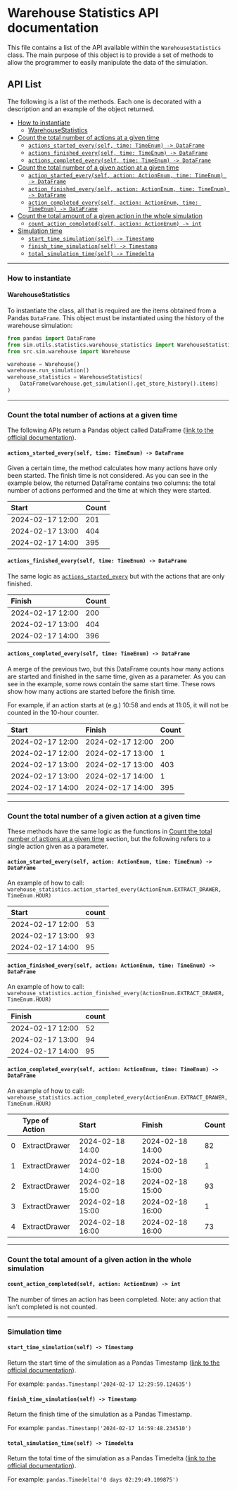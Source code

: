 # Warehouse Statistics API documentation

This file contains a list of the API available within the `WarehouseStatistics` class.
The main purpose of this object is to provide a set of methods to allow the programmer to easily manipulate the data of the 
simulation.

## API List

The following is a list of the methods. Each one is decorated with a description and an example of the object returned.

- [How to instantiate](#how-to-instantiate)
  - [WarehouseStatistics](#warehousestatistics)
- [Count the total number of actions at a given time](#count-the-total-number-of-actions-at-a-given-time)
  - [`actions_started_every(self, time: TimeEnum) -> DataFrame`](#actions_started_everyself-time-timeenum---dataframe)
  - [`actions_finished_every(self, time: TimeEnum) -> DataFrame`](#actions_finished_everyself-time-timeenum---dataframe)
  - [`actions_completed_every(self, time: TimeEnum) -> DataFrame`](#actions_completed_everyself-time-timeenum---dataframe)
- [Count the total number of a given action at a given time](#count-the-total-number-of-a-given-action-at-a-given-time)
  - [`action_started_every(self, action: ActionEnum, time: TimeEnum) -> DataFrame`](#action_started_everyself-action-actionenum-time-timeenum---dataframe)
  - [`action_finished_every(self, action: ActionEnum, time: TimeEnum) -> DataFrame`](#action_finished_everyself-action-actionenum-time-timeenum---dataframe)
  - [`action_completed_every(self, action: ActionEnum, time: TimeEnum) -> DataFrame`](#action_completed_everyself-action-actionenum-time-timeenum---dataframe)
- [Count the total amount of a given action in the whole simulation](#count-the-total-amount-of-a-given-action-in-the-whole-simulation)
  - [`count_action_completed(self, action: ActionEnum) -> int`](#count_action_completedself-action-actionenum---int)
- [Simulation time](#simulation-time)
  - [`start_time_simulation(self) -> Timestamp`](#start_time_simulationself---timestamp)
  - [`finish_time_simulation(self) -> Timestamp`](#finish_time_simulationself---timestamp)
  - [`total_simulation_time(self) -> Timedelta`](#total_simulation_timeself---timedelta)

------------------------------------------------------------------------------------------------------------------------

### How to instantiate

#### WarehouseStatistics

To instantiate the class, all that is required are the items obtained from a Pandas `DataFrame`. 
This object must be instantiated using the history of the warehouse simulation:
```python
from pandas import DataFrame
from sim.utils.statistics.warehouse_statistics import WarehouseStatistics
from src.sim.warehouse import Warehouse

warehouse = Warehouse()
warehouse.run_simulation()
warehouse_statistics = WarehouseStatistics(
    DataFrame(warehouse.get_simulation().get_store_history().items)
)
```

------------------------------------------------------------------------------------------------------------------------

### Count the total number of actions at a given time

The following APIs return a Pandas object called DataFrame 
([link to the official documentation](https://pandas.pydata.org/pandas-docs/stable/reference/frame.html)).

#### `actions_started_every(self, time: TimeEnum) -> DataFrame`

Given a certain time, the method calculates how many actions have only been started. 
The finish time is not considered. 
As you can see in the example below, the returned DataFrame contains two columns: 
the total number of actions performed and the time at which they were started.

| Start            | Count |
|:-----------------|:------|
| 2024-02-17 12:00 | 201   |
| 2024-02-17 13:00 | 404   |
| 2024-02-17 14:00 | 395   |


#### `actions_finished_every(self, time: TimeEnum) -> DataFrame`

The same logic as [`actions_started_every`](#actions_started_everyself-time-timeenum---dataframe) but with the actions 
that are only finished.

| Finish           | Count |
|:-----------------|:------|
| 2024-02-17 12:00 | 200   |
| 2024-02-17 13:00 | 404   |
| 2024-02-17 14:00 | 396   |


#### `actions_completed_every(self, time: TimeEnum) -> DataFrame`

A merge of the previous two, but this DataFrame counts how many actions are started and finished in the same time, 
given as a parameter.
As you can see in the example, some rows contain the same start time. 
These rows show how many actions are started before the finish time.

For example, if an action starts at (e.g.) 10:58 and ends at 11:05, it will not be counted in the 10-hour counter.

| Start            | Finish           | Count |
|:-----------------|:-----------------|:------|
| 2024-02-17 12:00 | 2024-02-17 12:00 | 200   |
| 2024-02-17 12:00 | 2024-02-17 13:00 | 1     |
| 2024-02-17 13:00 | 2024-02-17 13:00 | 403   |
| 2024-02-17 13:00 | 2024-02-17 14:00 | 1     |
| 2024-02-17 14:00 | 2024-02-17 14:00 | 395   |


------------------------------------------------------------------------------------------------------------------------

### Count the total number of a given action at a given time

These methods have the same logic as the functions in 
[Count the total number of actions at a given time](#count-the-total-number-of-actions-at-a-given-time) 
section, but the following refers to a single action given as a parameter.

#### `action_started_every(self, action: ActionEnum, time: TimeEnum) -> DataFrame`

An example of how to call: `warehouse_statistics.action_started_every(ActionEnum.EXTRACT_DRAWER, TimeEnum.HOUR)`

| Start            | count |
|:-----------------|:------|
| 2024-02-17 12:00 | 53    |
| 2024-02-17 13:00 | 93    |
| 2024-02-17 14:00 | 95    |


#### `action_finished_every(self, action: ActionEnum, time: TimeEnum) -> DataFrame`

An example of how to call: `warehouse_statistics.action_finished_every(ActionEnum.EXTRACT_DRAWER, TimeEnum.HOUR)`

| Finish           | count |
|:-----------------|:------|
| 2024-02-17 12:00 | 52    |
| 2024-02-17 13:00 | 94    |
| 2024-02-17 14:00 | 95    |


#### `action_completed_every(self, action: ActionEnum, time: TimeEnum) -> DataFrame`

An example of how to call: `warehouse_statistics.action_completed_every(ActionEnum.EXTRACT_DRAWER, TimeEnum.HOUR)`

|   | Type of Action | Start            | Finish           | Count |
|:--|:---------------|:-----------------|:-----------------|:------|
| 0 | ExtractDrawer  | 2024-02-18 14:00 | 2024-02-18 14:00 | 82    |
| 1 | ExtractDrawer  | 2024-02-18 14:00 | 2024-02-18 15:00 | 1     |
| 2 | ExtractDrawer  | 2024-02-18 15:00 | 2024-02-18 15:00 | 93    |
| 3 | ExtractDrawer  | 2024-02-18 15:00 | 2024-02-18 16:00 | 1     |
| 4 | ExtractDrawer  | 2024-02-18 16:00 | 2024-02-18 16:00 | 73    |



------------------------------------------------------------------------------------------------------------------------

### Count the total amount of a given action in the whole simulation

#### `count_action_completed(self, action: ActionEnum) -> int`

The number of times an action has been completed. 
Note: any action that isn't completed is not counted.

------------------------------------------------------------------------------------------------------------------------

### Simulation time

#### `start_time_simulation(self) -> Timestamp`

Return the start time of the simulation as a Pandas Timestamp 
([link to the official documentation](https://pandas.pydata.org/pandas-docs/stable/reference/api/pandas.Timestamp.html)).

For example: `pandas.Timestamp('2024-02-17 12:29:59.124635')`

#### `finish_time_simulation(self) -> Timestamp`

Return the finish time of the simulation as a Pandas Timestamp.

For example: `pandas.Timestamp('2024-02-17 14:59:48.234510')`

#### `total_simulation_time(self) -> Timedelta`

Return the total time of the simulation as a Pandas Timedelta
([link to the official documentation](https://pandas.pydata.org/pandas-docs/stable/reference/api/pandas.Timedelta.html)).

For example: `pandas.Timedelta('0 days 02:29:49.109875')`
